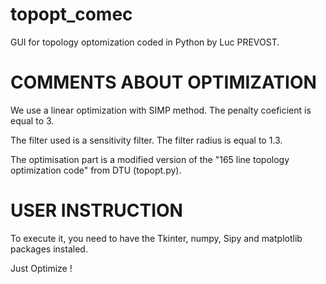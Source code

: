 # topopt_comec

GUI for topology optomization coded in Python by Luc PREVOST.

COMMENTS ABOUT OPTIMIZATION
===========================
We use a linear optimization with SIMP method. The penalty coeficient is equal to 3.

The filter used is a sensitivity filter. The filter radius is equal to 1.3.

The optimisation part is a modified version of the "165 line topology optimization code" from DTU (topopt.py).

USER INSTRUCTION
================
To execute it, you need to have the Tkinter, numpy, Sipy and matplotlib packages instaled.

Just Optimize !
